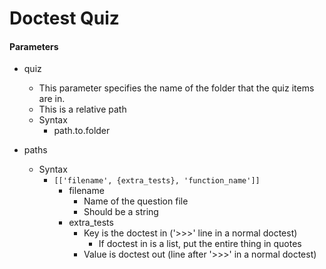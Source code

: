 # Doctest Quiz

#### Parameters
* quiz
    * This parameter specifies the name of the folder that the quiz items are in.
    * This is a relative path
    * Syntax
        * path.to.folder

* paths
  * Syntax
    * `[['filename', {extra_tests}, 'function_name']]`
        * filename
            * Name of the question file
            * Should be a string
        * extra_tests
            * Key is the doctest in ('>>>' line in a normal doctest)
                * If doctest in is a list, put the entire thing in quotes
            * Value is doctest out (line after '>>>' in a normal doctest)
